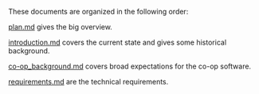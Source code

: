 
These documents are organized in the following order:

[plan.md](plan.md) gives the big overview.

[introduction.md](introduction.md) covers the current state and gives some historical background.

[co-op_background.md](co-op_background.md) covers broad expectations for the co-op software.

[requirements.md](requirements.md) are the technical requirements.



